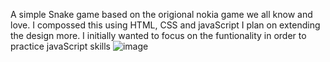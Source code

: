 A simple Snake game based on the origional nokia game we all know and love.
I compossed this using HTML, CSS and javaScript
I plan on extending the design more. I initially wanted to focus on the funtionality in order to practice javaScript skills
![image](https://github.com/mlync87/snake-game/assets/112760708/40fbaee6-188f-4174-9b6d-e37f302d3ea6)
